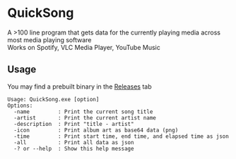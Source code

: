# QuickSong
A >100 line program that gets data for the currently playing media across most media playing software<br>
Works on Spotify, VLC Media Player, YouTube Music

## Usage
You may find a prebuilt binary in the [Releases](https://github.com/iiDk-the-actual/QuickSong/releases) tab
```
Usage: QuickSong.exe [option]
Options:
  -name         : Print the current song title
  -artist       : Print the current artist name
  -description  : Print "title - artist"
  -icon         : Print album art as base64 data (png)
  -time         : Print start time, end time, and elapsed time as json
  -all          : Print all data as json
  -? or --help  : Show this help message
```